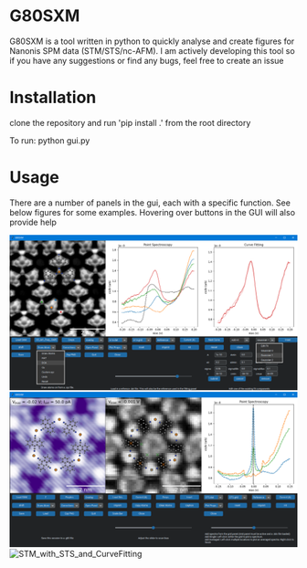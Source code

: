 # G80SXM
G80SXM is a tool written in python to quickly analyse and create figures for Nanonis SPM data (STM/STS/nc-AFM).
I am actively developing this tool so if you have any suggestions or find any bugs, feel free to create an issue

# Installation
clone the repository and run 'pip install .' from the root directory

To run: python gui.py

# Usage
There are a number of panels in the gui, each with a specific function. See below figures for some examples. Hovering over buttons in the GUI will also provide help

![nc-AFM_with_STS](./Documentation/nc-AFM_with_STS_and_molecules.png)
![STM_with_Grid_and_STS](./Documentation/TOPO_with_Grid_and_AveragedSTS.png)
![STM_with_STS_and_CurveFitting](./Documentation/TOPO_with_STS_and_CurveFitting.png)
